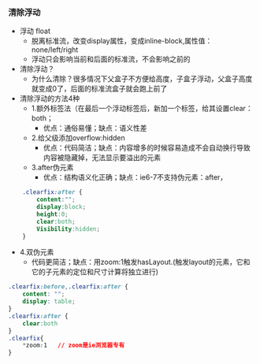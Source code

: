 ### 清除浮动

- 浮动 float
  - 脱离标准流，改变display属性，变成inline-block,属性值：none/left/right
  - 浮动只会影响当前和后面的标准流，不会影响之前的
- 清除浮动？
  - 为什么清除？很多情况下父盒子不方便给高度，子盒子浮动，父盒子高度就变成0了，后面的标准流盒子就会跑上前了
- 清除浮动的方法4种
  - 1.额外标签法（在最后一个浮动标签后，新加一个标签，给其设置clear：both；
    - 优点：通俗易懂；缺点：语义性差
  - 2.给父级添加overflow:hidden
    - 优点：代码简洁；缺点：内容增多的时候容易造成不会自动换行导致内容被隐藏掉，无法显示要溢出的元素
  - 3.after伪元素
    - 优点：结构语义化正确；缺点：ie6-7不支持伪元素：after，
```css
    .clearfix:after {
​        content:"";
​        display:block;
​        height:0;
​        clear:both;
​        Visibility:hidden;
​    }
```
  - 4.双伪元素
    - 代码更简洁；缺点：用zoom:1触发hasLayout.(触发layout的元素，它和它的子元素的定位和尺寸计算将独立进行)
```css
.clearfix:before,.clearfix:after {
    content: "";
    display: table;
}
.clearfix:after {
    clear:both
}
.clearfix{
    *zoom:1   // zoom是ie浏览器专有
}
```